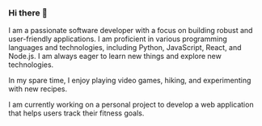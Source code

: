 ### Hi there 👋

I am a passionate software developer with a focus on building robust and user-friendly applications. I am proficient in various programming languages and technologies, including Python, JavaScript, React, and Node.js. I am always eager to learn new things and explore new technologies.

In my spare time, I enjoy playing video games, hiking, and experimenting with new recipes.

I am currently working on a personal project to develop a web application that helps users track their fitness goals.
